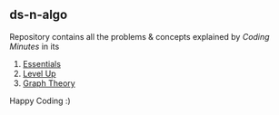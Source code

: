 ## ds-n-algo

Repository contains all the problems & concepts explained by *Coding Minutes* in its 

 1. [Essentials](https://udemy.com/course/cpp-data-structures-algorithms-prateek-narang/learn/)
 2. [Level Up](https://udemy.com/course/cpp-data-structures-algorithms-levelup-prateek-narang/learn/)
 3. [Graph Theory](https://udemy.com/course/graph-theory-algorithms-for-competitive-programming/learn/)

Happy Coding :)
